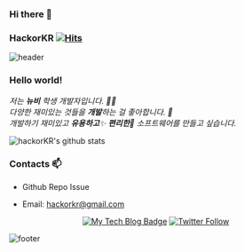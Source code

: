 ### Hi there 👋
### HackorKR [![Hits](https://hits.seeyoufarm.com/api/count/incr/badge.svg?url=https%3A%2F%2Fgithub.com%2FhackorKR&count_bg=%2379C83D&title_bg=%23555555&icon=&icon_color=%23E7E7E7&title=hits&edge_flat=false)](https://hits.seeyoufarm.com)


<!--
**hackorKR/hackorKR** is a ✨ _special_ ✨ repository because its `README.md` (this file) appears on your GitHub profile.

Here are some ideas to get you started:

- 🔭 I’m currently working on ...
- 🌱 I’m currently learning ...
- 👯 I’m looking to collaborate on ...
- 🤔 I’m looking for help with ...
- 💬 Ask me about ...
- 📫 How to reach me: ...
- 😄 Pronouns: ...
- ⚡ Fun fact: ...
-->



![header](https://capsule-render.vercel.app/api?type=wave&color=gradient&height=300&section=header&text=Kinetic's%20Github&fontSize=40)

### Hello world!&nbsp;

<p>
  <em>
    저는 <b>뉴비</b> 학생 개발자입니다. 👨‍💻 <br>
    다양한 재미있는 것들을 <b>개발</b>하는 걸 좋아합니다. 🎁 <br>
    개발하기 재미있고 <b>유용하고</b>✨ <b>편리한</b>🎉 소프트웨어를 만들고 싶습니다. 
  </em>  
</p>

![hackorKR's github stats](https://github-readme-stats.vercel.app/api?username=hackorKR&show_icons=true)


### Contacts 📫

* Github Repo Issue
* Email: hackorkr@gmail.com

  <div align=center>
  
  [![My Tech Blog Badge](http://img.shields.io/badge/-My%20Tech%20blog-black?style=flat-square&logo=github&link=https://kinetic27.github.io/)](https://kinetic27.github.io/) 
  [![Twitter Follow](https://img.shields.io/twitter/follow/dev_kinetic?label=Follow%20me&style=social)](https://twitter.com/dev_kinetic)
  </div>

![footer](https://capsule-render.vercel.app/api?type=wave&color=gradient&height=150&section=footer)
